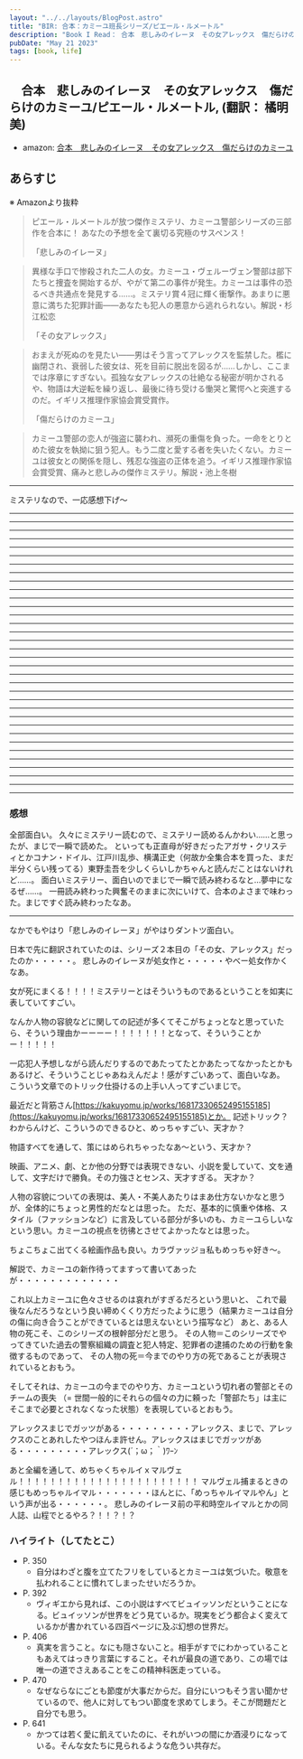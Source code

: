 ```yaml
---
layout: "../../layouts/BlogPost.astro"
title: "BIR: 合本：カミーユ班長シリーズ/ピエール・ルメートル"
description: "Book I Read： 合本　悲しみのイレーヌ　その女アレックス　傷だらけのカミーユ"
pubDate: "May 21 2023"
tags: [book, life]
---
```

## 　合本　悲しみのイレーヌ　その女アレックス　傷だらけのカミーユ/ピエール・ルメートル, (翻訳： 橘明美)

- amazon: [合本　悲しみのイレーヌ　その女アレックス　傷だらけのカミーユ](https://www.amazon.co.jp/%E5%90%88%E6%9C%AC-%E6%82%B2%E3%81%97%E3%81%BF%E3%81%AE%E3%82%A4%E3%83%AC%E3%83%BC%E3%83%8C-%E3%81%9D%E3%81%AE%E5%A5%B3%E3%82%A2%E3%83%AC%E3%83%83%E3%82%AF%E3%82%B9-%E5%82%B7%E3%81%A0%E3%82%89%E3%81%91%E3%81%AE%E3%82%AB%E3%83%9F%E3%83%BC%E3%83%A6%E3%80%90%E6%96%87%E6%98%A5e-Books%E3%80%91-%E3%83%94%E3%82%A8%E3%83%BC%E3%83%AB%E3%83%BB%E3%83%AB%E3%83%A1%E3%83%BC%E3%83%88%E3%83%AB-ebook/dp/B01N9BCGV0/ref=sr_1_1?__mk_ja_JP=%E3%82%AB%E3%82%BF%E3%82%AB%E3%83%8A&crid=16WM42SZMSPYP&keywords=%E5%90%88%E6%9C%AC+%E3%82%AB%E3%83%9F%E3%83%BC%E3%83%A6&qid=1684661410&sprefix=%E5%90%88%E6%9C%AC+%E3%82%AB%E3%83%9F%E3%83%BC%E3%83%A6%2Caps%2C233&sr=8-1)

## あらすじ

※ Amazonより抜粋

> ピエール・ルメートルが放つ傑作ミステリ、カミーユ警部シリーズの三部作を合本に！
> あなたの予想を全て裏切る究極のサスペンス！
>
>
> 「悲しみのイレーヌ」

> 異様な手口で惨殺された二人の女。カミーユ・ヴェルーヴェン警部は部下たちと捜査を開始するが、やがて第二の事件が発生。カミーユは事件の恐るべき共通点を発見する……。ミステリ賞４冠に輝く衝撃作。あまりに悪意に満ちた犯罪計画――あなたも犯人の悪意から逃れられない。解説・杉江松恋
>
> 「その女アレックス」

> おまえが死ぬのを見たい――男はそう言ってアレックスを監禁した。檻に幽閉され、衰弱した彼女は、死を目前に脱出を図るが……しかし、ここまでは序章にすぎない。孤独な女アレックスの壮絶なる秘密が明かされるや、物語は大逆転を繰り返し、最後に待ち受ける慟哭と驚愕へと突進するのだ。イギリス推理作家協会賞受賞作。
>
> 「傷だらけのカミーユ」

> カミーユ警部の恋人が強盗に襲われ、瀕死の重傷を負った。一命をとりとめた彼女を執拗に狙う犯人。もう二度と愛する者を失いたくない。カミーユは彼女との関係を隠し、残忍な強盗の正体を追う。イギリス推理作家協会賞受賞、痛みと悲しみの傑作ミステリ。解説・池上冬樹

------------

ミステリなので、一応感想下げ〜

------------

------------

------------

------------

------------

------------

------------

------------

------------

------------

------------

------------

------------

------------

------------

------------

------------

------------

------------

------------

------------

------------

------------

------------

------------

------------

------------

------------

------------

------------

------------

------------

------------

------------

### 感想

全部面白い。
久々にミステリー読むので、ミステリー読めるんかわい……と思ったが、まじで一瞬で読めた。
といっても正直母が好きだったアガサ・クリスティとかコナン・ドイル、江戸川乱歩、横溝正史（何故か全集合本を買った、まだ半分くらい残ってる）東野圭吾を少しくらいしかちゃんと読んだことはないけれど……。
面白いミステリー、面白いのでまじで一瞬で読み終わるなと…夢中になるぜ……。
一冊読み終わった興奮そのままに次にいけて、合本のよさまで味わった。まじですぐ読み終わったなあ。

---

なかでもやはり「悲しみのイレーヌ」がやはりダントツ面白い。

日本で先に翻訳されていたのは、シリーズ２本目の「その女、アレックス」だったのか・・・・・。
悲しみのイレーヌが処女作と・・・・・やべー処女作かくなあ。

女が死にまくる！！！！ミステリーとはそういうものであるということを如実に表していてすごい。

なんか人物の容貌などに関しての記述が多くてそこがちょっとなと思っていたら、そういう理由かーーーー！！！！！！！となって、そういうことかー！！！！！

一応犯人予想しながら読んだりするのであたってたとかあたってなかったとかもあるけど、そういうことじゃあねえんだよ！感がすごいあって、面白いなあ。
こういう文章でのトリック仕掛けるの上手い人ってすごいまじで。

最近だと背筋さん[https://kakuyomu.jp/works/16817330652495155185](https://kakuyomu.jp/works/16817330652495155185)とか。
記述トリック？わからんけど、こういうのできるひと、めっちゃすごい、天才か？

物語すべてを通して、策にはめられちゃったなあ〜という、天才か？

映画、アニメ、劇、とか他の分野では表現できない、小説を愛していて、文を通して、文字だけで勝負。その力強さとセンス、天才すぎる。
天才か？

人物の容貌についての表現は、美人・不美人あたりはまあ仕方ないかなと思うが、全体的にちょっと男性的だなとは思った。
ただ、基本的に慎重や体格、スタイル（ファッションなど）に言及している部分が多いのも、カミーユらしいなという思い。カミーユの視点を彷彿とさせてよかったなとは思った。

ちょこちょこ出てくる絵画作品も良い。カラヴァッジョ私もめっちゃ好き〜。

解説で、カミーユの新作待ってますって書いてあったが・・・・・・・・・・・・・

これ以上カミーユに色々させるのは哀れがすぎるだろという思いと、
これで最後なんだろうなという良い締めくくり方だったように思う（結果カミーユは自分の傷に向き合うことができているとは思えないという描写など）
あと、ある人物の死こそ、このシリーズの根幹部分だと思う。
その人物＝このシリーズでやってきていた過去の警察組織の調査と犯人特定、犯罪者の逮捕のための行動を象徴するものであって、
その人物の死＝今までのやり方の死であることが表現されているとおもう。

そしてそれは、カミーユの今までのやり方、カミーユという切れ者の警部とそのチームの喪失 （= 世間一般的にそれらの個々の力に頼った「警部たち」は主にそこまで必要とされなくなった状態）を表現しているとおもう。

アレックスまじでガッツがある・・・・・・・・・アレックス、まじで、アレックスのことあれしたやつほんま許せん。アレックスはまじでガッツがある・・・・・・・・・アレックス(´；ω；｀)ﾜｰﾝ

あと全編を通して、めちゃくちゃルイｘマルヴェル！！！！！！！！！！！！！！！！！！！！！！！
マルヴェル捕まるときの感じもめっちゃルイマル・・・・・・・ほんとに、「めっちゃルイマルやん」という声が出る・・・・・・。
悲しみのイレーヌ前の平和時空ルイマルとかの同人誌、山程でとるやろ？！！？！？

### ハイライト（してたとこ）

- P. 350
  - 自分はわざと腹を立てたフリをしているとカミーユは気づいた。敬意を払われることに慣れてしまったせいだろうか。
- P. 392
  - ヴィギエから見れば、この小説はすべてビュイッソンだということになる。ビュイッソンが世界をどう見ているか。現実をどう都合よく変えているかが書かれている四百ページに及ぶ幻想の世界だ。
- P. 406
  - 真実を言うこと。なにも隠さないこと。相手がすでにわかっていることもあえてはっきり言葉にすること。それが最良の道であり、この場では唯一の道でさえあることをこの精神科医走っている。
- P. 470
  - なぜならなにごとも節度が大事だからだ。自分にいつもそう言い聞かせているので、他人に対してもつい節度を求めてしまう。そこが問題だと自分でも思う。
- P. 641
  - かつては若く愛に飢えていたのに、それがいつの間にか酒浸りになっている。そんな女たちに見られるような危うい共存だ。
